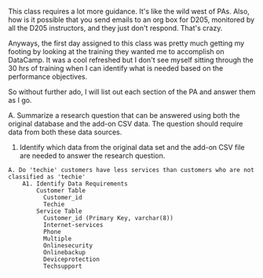 This class requires a lot more guidance.  It's like the wild west of PAs.  Also, how is it possible that you send emails to an org box for D205, monitored by all the D205 instructors, and they just don't respond.  That's crazy.

Anyways, the first day assigned to this class was pretty much getting my footing by looking at the training they wanted me to accomplish on DataCamp.  It was a cool refreshed but I don't see myself sitting through the 30 hrs of training when I can identify what is needed based on the performance objectives.

So without further ado, I will list out each section of the PA and answer them as I go.

A.  Summarize a research question that can be answered using both the original database and the add-on CSV data. The question should require data from both these data sources.
    
   1. Identify which data from the original data set and the add-on CSV file are needed to answer the research question.
    
```
A. Do 'techie' customers have less services than customers who are not classified as 'techie'
    A1. Identify Data Requirements
        Customer Table
          Customer_id
          Techie
        Service Table
          Customer_id (Primary Key, varchar(8))
          Internet-services
          Phone
          Multiple
          Onlinesecurity
          Onlinebackup
          Deviceprotection
          Techsupport
```

